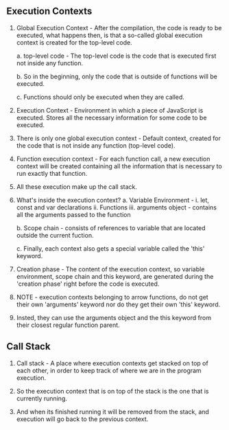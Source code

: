 ## Execution Contexts

1. Global Execution Context - After the compilation, the code is ready to be executed, what happens then, is that a so-called global execution context is created for the top-level code.

   a. top-level code - The top-level code is the code that is executed first not inside any function.

   b. So in the beginning, only the code that is outside of functions will be executed.

   c. Functions should only be executed when they are called.

2. Execution Context - Environment in which a piece of JavaScript is executed. Stores all the necessary information for some code to be executed.

3. There is only one global execution context - Default context, created for the code that is not inside any function (top-level code).

4. Function execution context - For each function call, a new execution context will be created containing all the information that is necessary to run exactly that function.

5. All these execution make up the call stack.

6. What's inside the execution context?
   a. Variable Environment -
   i. let, const and var declarations
   ii. Functions
   iii. arguments object - contains all the arguments passed to the function

   b. Scope chain - consists of references to variable that are located outside the current fuction.

   c. Finally, each context also gets a special variable called the 'this' keyword.

7. Creation phase - The content of the execution context, so variable environment, scope chain and this keyword, are generated during the 'creation phase' right before the code is executed.

8. NOTE - execution contexts belonging to arrow functions, do not get their own 'arguments' keyword nor do they get their own 'this' keyword.

9. Insted, they can use the arguments object and the this keyword from their closest regular function parent.

## Call Stack

1. Call stack - A place where execution contexts get stacked on top of each other, in order to keep track of where we are in the program execution.

2. So the execution context that is on top of the stack is the one that is currently running.

3. And when its finished running it will be removed from the stack, and execution will go back to the previous context.
